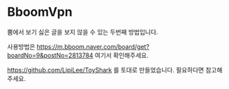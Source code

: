 # BboomVpn
뿜에서 보기 싫은 글을 보지 않을 수 있는 두번째 방법입니다.

사용방법은 https://m.bboom.naver.com/board/get?boardNo=9&postNo=2813784 여기서 확인해주세요.

https://github.com/LipiLee/ToyShark 를 토대로 만들었습니다. 필요하다면 참고해주세요.
